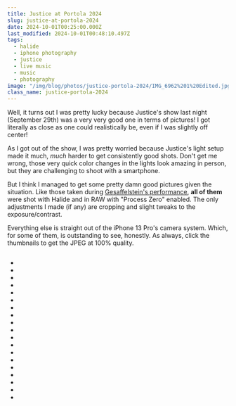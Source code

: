 ```yaml
---
title: Justice at Portola 2024
slug: justice-at-portola-2024
date: 2024-10-01T00:25:00.000Z
last_modified: 2024-10-01T00:48:10.497Z
tags:
  - halide
  - iphone photography
  - justice
  - live music
  - music
  - photography
image: "/img/blog/photos/justice-portola-2024/IMG_6962%201%20Edited.jpg"
class_name: justice-portola-2024
---
```


Well, it turns out I was pretty lucky because Justice's show last night (September 29th) was a very very good one in terms of pictures! I got literally as close as one could realistically be, even if I was slightly off center!

As I got out of the show, I was pretty worried because Justice's light setup made it much, _much_ harder to get consistently good shots. Don't get me wrong, those very quick color changes in the lights look amazing in person, but they are challenging to shoot with a smartphone.

But I think I managed to get some pretty damn good pictures given the situation. Like those taken during [Gesaffelstein's performance](https://damien.zone/shot-on-iphone-with-halide-gesaffelstein-at-portola-2024/), **all of them** were shot with Halide and in RAW with "Process Zero" enabled. The only adjustments I made (if any) are cropping and slight tweaks to the exposure/contrast.

Everything else is straight out of the iPhone 13 Pro's camera system. Which, for some of them, is outstanding to see, honestly. As always, click the thumbnails to get the JPEG at 100% quality.

<div class="big-image"><a href="/img/blog/photos/justice-portola-2024/IMG_6962%201%20Edited.jpg"><img loading="lazy" decoding="async" src="/img/blog/photos/justice-portola-2024/thumbs/IMG_6962%201%20Edited.jpg" alt=""></a></div>
<div class="gallery">
  <ul>
    <li><a href="/img/blog/photos/justice-portola-2024/IMG_7071%202%20Edited.jpg"><img loading="lazy" decoding="async" src="/img/blog/photos/justice-portola-2024/thumbs/IMG_7071%202%20Edited.jpg" alt=""></a></li>
    <li><a href="/img/blog/photos/justice-portola-2024/IMG_7073%203%20Edited.jpg"><img loading="lazy" decoding="async" src="/img/blog/photos/justice-portola-2024/thumbs/IMG_7073%203%20Edited.jpg" alt=""></a></li>
    <li><a href="/img/blog/photos/justice-portola-2024/IMG_7081%204%20Edited.jpg"><img loading="lazy" decoding="async" src="/img/blog/photos/justice-portola-2024/thumbs/IMG_7081%204%20Edited.jpg" alt=""></a></li>
    <li><a href="/img/blog/photos/justice-portola-2024/IMG_7085%205%20Edited.jpg"><img loading="lazy" decoding="async" src="/img/blog/photos/justice-portola-2024/thumbs/IMG_7085%205%20Edited.jpg" alt=""></a></li>
    <li><a href="/img/blog/photos/justice-portola-2024/IMG_7089%206%20Edited.jpg"><img loading="lazy" decoding="async" src="/img/blog/photos/justice-portola-2024/thumbs/IMG_7089%206%20Edited.jpg" alt=""></a></li>
    <li><a href="/img/blog/photos/justice-portola-2024/IMG_7092%207%20Edited.jpg"><img loading="lazy" decoding="async" src="/img/blog/photos/justice-portola-2024/thumbs/IMG_7092%207%20Edited.jpg" alt=""></a></li>
    <li><a href="/img/blog/photos/justice-portola-2024/IMG_7103%208%20Edited.jpg"><img loading="lazy" decoding="async" src="/img/blog/photos/justice-portola-2024/thumbs/IMG_7103%208%20Edited.jpg" alt=""></a></li>
    <li><a href="/img/blog/photos/justice-portola-2024/IMG_7117%209%20Edited.jpg"><img loading="lazy" decoding="async" src="/img/blog/photos/justice-portola-2024/thumbs/IMG_7117%209%20Edited.jpg" alt=""></a></li>
    <li><a href="/img/blog/photos/justice-portola-2024/IMG_7125%2010%20Edited.jpg"><img loading="lazy" decoding="async" src="/img/blog/photos/justice-portola-2024/thumbs/IMG_7125%2010%20Edited.jpg" alt=""></a></li>
    <li><a href="/img/blog/photos/justice-portola-2024/IMG_7165%2011%20Edited.jpg"><img loading="lazy" decoding="async" src="/img/blog/photos/justice-portola-2024/thumbs/IMG_7165%2011%20Edited.jpg" alt=""></a></li>
    <li><a href="/img/blog/photos/justice-portola-2024/IMG_7317%2012%20Edited.jpg"><img loading="lazy" decoding="async" src="/img/blog/photos/justice-portola-2024/thumbs/IMG_7317%2012%20Edited.jpg" alt=""></a></li>
    <li><a href="/img/blog/photos/justice-portola-2024/IMG_7319%2013%20Edited.jpg"><img loading="lazy" decoding="async" src="/img/blog/photos/justice-portola-2024/thumbs/IMG_7319%2013%20Edited.jpg" alt=""></a></li>
    <li><a href="/img/blog/photos/justice-portola-2024/IMG_7453%2014%20Edited.jpg"><img loading="lazy" decoding="async" src="/img/blog/photos/justice-portola-2024/thumbs/IMG_7453%2014%20Edited.jpg" alt=""></a></li>
    <li><a href="/img/blog/photos/justice-portola-2024/IMG_7464%2015%20Edited.jpg"><img loading="lazy" decoding="async" src="/img/blog/photos/justice-portola-2024/thumbs/IMG_7464%2015%20Edited.jpg" alt=""></a></li>
    <li><a href="/img/blog/photos/justice-portola-2024/IMG_7467%2016%20Edited.jpg"><img loading="lazy" decoding="async" src="/img/blog/photos/justice-portola-2024/thumbs/IMG_7467%2016%20Edited.jpg" alt=""></a></li>
    <li><a href="/img/blog/photos/justice-portola-2024/IMG_7468%2017%20Edited.jpg"><img loading="lazy" decoding="async" src="/img/blog/photos/justice-portola-2024/thumbs/IMG_7468%2017%20Edited.jpg" alt=""></a></li>
    <li><a href="/img/blog/photos/justice-portola-2024/IMG_7494%2018%20Edited.jpg"><img loading="lazy" decoding="async" src="/img/blog/photos/justice-portola-2024/thumbs/IMG_7494%2018%20Edited.jpg" alt=""></a></li>
    <li><a href="/img/blog/photos/justice-portola-2024/IMG_7506%2019%20Edited.jpg"><img loading="lazy" decoding="async" src="/img/blog/photos/justice-portola-2024/thumbs/IMG_7506%2019%20Edited.jpg" alt=""></a></li>
    <li><a href="/img/blog/photos/justice-portola-2024/IMG_7539%2020%20Edited.jpg"><img loading="lazy" decoding="async" src="/img/blog/photos/justice-portola-2024/thumbs/IMG_7539%2020%20Edited.jpg" alt=""></a></li>
  </ul>
</div>
